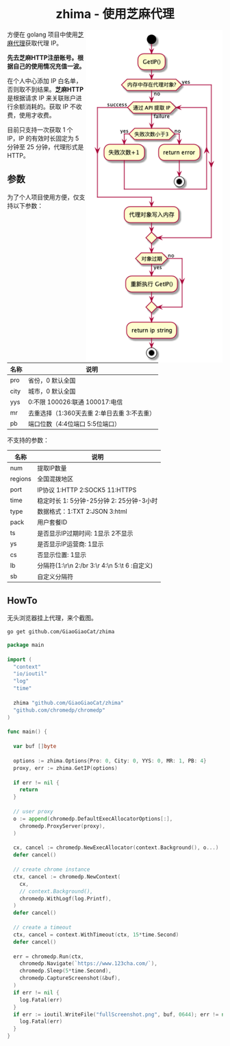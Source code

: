<h1 align="center">zhima - 使用芝麻代理</h1>

<img align="right" width="320px" src="./docs/diagrams/out/activity/activity.png">

方便在 golang 项目中使用[芝麻代理](http://h.zhimaruanjian.com/)获取代理 IP。

**先去芝麻HTTP注册账号。根据自己的使用情况充值一波。**

在个人中心添加 IP 白名单，否则取不到结果。**芝麻HTTP** 是根据请求 IP 来关联账户进行余额消耗的。获取 IP 不收费，使用才收费。

目前只支持一次获取 1 个 IP，IP 的有效时长固定为 5 分钟至 25 分钟，代理形式是 HTTP。

## 参数

为了个人项目使用方便，仅支持以下参数：

| 名称    | 说明                                        |
| ------- | ------------------------------------------- |
| pro     | 省份，0 默认全国                              |
| city    | 城市，0 默认全国                              |
| yys     | 0:不限 100026:联通 100017:电信              |
| mr      | 去重选择（1:360天去重 2:单日去重 3:不去重） |
| pb      | 端口位数（4:4位端口 5:5位端口）             |

不支持的参数：

| 名称    | 说明                                          |
| ------- | --------------------------------------------- |
| num     | 提取IP数量                                    |
| regions | 全国混拨地区                                  |
| port    | IP协议 1:HTTP 2:SOCK5 11:HTTPS                |
| time    | 稳定时长 1: 5分钟-25分钟 2: 25分钟-3小时      |
| type    | 数据格式：1:TXT 2:JSON 3:html                 |
| pack    | 用户套餐ID                                    |
| ts      | 是否显示IP过期时间: 1显示 2不显示             |
| ys      | 是否显示IP运营商: 1显示                       |
| cs      | 否显示位置: 1显示                             |
| lb      | 分隔符(1:\r\n 2:/br 3:\r 4:\n 5:\t 6 :自定义) |
| sb      | 自定义分隔符                                  |

## HowTo

无头浏览器挂上代理，来个截图。

```bash
go get github.com/GiaoGiaoCat/zhima
```

```go
package main

import (
  "context"
  "io/ioutil"
  "log"
  "time"

  zhima "github.com/GiaoGiaoCat/zhima"
  "github.com/chromedp/chromedp"
)

func main() {

  var buf []byte

  options := zhima.Options{Pro: 0, City: 0, YYS: 0, MR: 1, PB: 4}
  proxy, err := zhima.GetIP(options)

  if err != nil {
    return
  }

  // user proxy
  o := append(chromedp.DefaultExecAllocatorOptions[:],
    chromedp.ProxyServer(proxy),
  )

  cx, cancel := chromedp.NewExecAllocator(context.Background(), o...)
  defer cancel()

  // create chrome instance
  ctx, cancel := chromedp.NewContext(
    cx,
    // context.Background(),
    chromedp.WithLogf(log.Printf),
  )
  defer cancel()

  // create a timeout
  ctx, cancel = context.WithTimeout(ctx, 15*time.Second)
  defer cancel()

  err = chromedp.Run(ctx,
    chromedp.Navigate(`https://www.123cha.com/`),
    chromedp.Sleep(5*time.Second),
    chromedp.CaptureScreenshot(&buf),
  )
  if err != nil {
    log.Fatal(err)
  }
  if err := ioutil.WriteFile("fullScreenshot.png", buf, 0644); err != nil {
    log.Fatal(err)
  }
}
```
